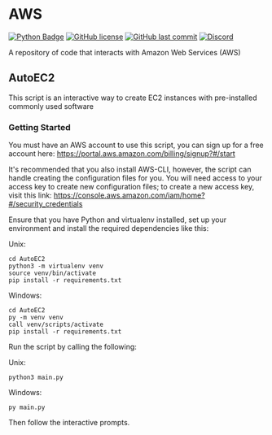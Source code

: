 # AWS
[![Python Badge](https://img.shields.io/badge/Python-v3.8-blue)]()
[![GitHub license](https://badgen.net/github/license/MarketMakerLite/AWS)](https://github.com/MarketMakerLite/AWS/blob/master/LICENSE)
[![GitHub last commit](https://img.shields.io/github/last-commit/MarketMakerLite/AWS)](https://github.com/MarketMakerLite/AWS/commits/main)
[![Discord](https://img.shields.io/discord/837528551028817930?color=%237289DA&label=Discord)](https://discord.gg/jjDcZcqXWy)

A repository of code that interacts with Amazon Web Services (AWS)

## AutoEC2
This script is an interactive way to create EC2 instances with pre-installed commonly used software

### Getting Started
You must have an AWS account to use this script, you can sign up for a free account here: https://portal.aws.amazon.com/billing/signup?#/start

It's recommended that you also install AWS-CLI, however, the script can handle creating the configuration files for you. You will need access to your access key to create new configuration files; to create a new access key, visit this link: https://console.aws.amazon.com/iam/home?#/security_credentials

Ensure that you have Python and virtualenv installed, set up your environment and install the required dependencies like this:

Unix:

```
cd AutoEC2
python3 -m virtualenv venv
source venv/bin/activate
pip install -r requirements.txt
```


Windows:

```
cd AutoEC2
py -m venv venv
call venv/scripts/activate
pip install -r requirements.txt
```

Run the script by calling the following: 

Unix:

```
python3 main.py
```


Windows:

```
py main.py
```

Then follow the interactive prompts. 



